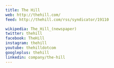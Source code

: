 ```yaml
---
title: The Hill
web: http://thehill.com/
feed: http://thehill.com/rss/syndicator/19110

wikipedia: The_Hill_(newspaper)
twitter: thehill
facebook: TheHill
instagram: thehill
youtube: thehilldotcom
googleplus: thehill
linkedin: company/the-hill
---
```

